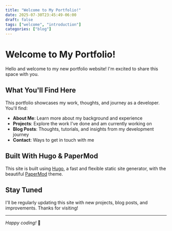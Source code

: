 ```yaml
---
title: "Welcome to My Portfolio!"
date: 2025-07-30T23:45:49-06:00
draft: false
tags: ["welcome", "introduction"]
categories: ["blog"]
---
```


# Welcome to My Portfolio!

Hello and welcome to my new portfolio website! I'm excited to share this space with you.

## What You'll Find Here

This portfolio showcases my work, thoughts, and journey as a developer. You'll find:

- **About Me**: Learn more about my background and experience
- **Projects**: Explore the work I've done and am currently working on
- **Blog Posts**: Thoughts, tutorials, and insights from my development journey
- **Contact**: Ways to get in touch with me

## Built With Hugo & PaperMod

This site is built using [Hugo](https://gohugo.io/), a fast and flexible static site generator, with the beautiful [PaperMod](https://github.com/adityatelange/hugo-PaperMod) theme.

## Stay Tuned

I'll be regularly updating this site with new projects, blog posts, and improvements. Thanks for visiting!

---

*Happy coding!* 🚀

